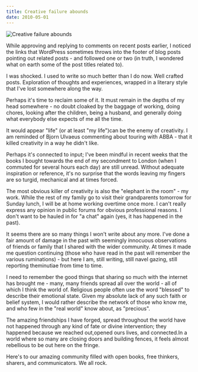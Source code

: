 ```yaml
---
title: Creative failure abounds
date: 2010-05-01
---
```


![Creative failure abounds](https://source.unsplash.com/ZYYS1kapOm8/1600x900)

While approving and replying to comments on recent posts earlier, I noticed the links that WordPress sometimes throws into the footer of blog posts pointing out related posts - and followed one or two (in truth, I wondered what on earth some of the post titles related to).

I was shocked. I used to write so much better than I do now. Well crafted posts. Exploration of thoughts and experiences, wrapped in a literary style that I've lost somewhere along the way.

Perhaps it's time to reclaim some of it. It must remain in the depths of my head somewhere - no doubt cloaked by the baggage of working, doing chores, looking after the children, being a husband, and generally doing what everybody else expects of me all the time.

It would appear "life" (or at least "my life")can be the enemy of creativity. I am reminded of Bjorn Ulvaeus commenting about touring with ABBA - that it killed creativity in a way he didn't like.

Perhaps it's connected to input; I've been mindful in recent weeks that the books I bought towards the end of my secondment to London (when I commuted for several hours each day) are still unread. Without adequate inspiration or reference, it's no surprise that the words leaving my fingers are so turgid, mechanical and at times forced.

The most obvious killer of creativity is also the "elephant in the room" - my work. While the rest of my family go to visit their grandparents tomorrow for Sunday lunch, I will be at home working overtime once more. I can't really express any opinion in public forums for obvious professional reasons. I don't want to be hauled in for "a chat" again (yes, it has happened in the past).

It seems there are so many things I won't write about any more. I've done a fair amount of damage in the past with seemingly innocuous observations of friends or family that I shared with the wider community. At times it made me question continuing (those who have read in the past will remember the various ruminations) - but here I am, still writing, still navel gazing, still reporting theminutiae from time to time.

I need to remember the good things that sharing so much with the internet has brought me - many, many friends spread all over the world - all of which I think the world of. Religious people often use the word "blessed" to describe their emotional state. Given my absolute lack of any such faith or belief system, I would rather describe the network of those who know me, and who few in the "real world" know about, as "precious".

The amazing friendships I have forged, spread throughout the world have not happened through any kind of fate or divine intervention; they happened because we reached out,opened ours lives, and connected.In a world where so many are closing doors and building fences, it feels almost rebellious to be out here on the fringe.

Here's to our amazing community filled with open books, free thinkers, sharers, and communicators. We all rock.